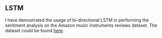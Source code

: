 ## LSTM

I have demostrated the usage of bi-directional LSTM in performing the sentiment analysis on the Amazon music instruments reviews dataset. The dataset could be found [here](https://www.kaggle.com/datasets/eswarchandt/amazon-music-reviews).

